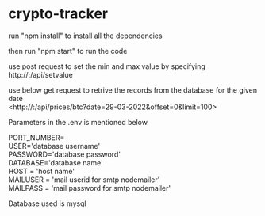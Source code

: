 # crypto-tracker

run "npm install" to install all the dependencies<br />


then run "npm start" to run the code

use post request to set the min and max value by specifying <br />
http://<HOST>:<PORTNUMBER>/api/setvalue


use below get request to retrive the records from the database for the given date<br />
<http://<HOST>:<PORTNUMER>/api/prices/btc?date=29-03-2022&offset=0&limit=100>

Parameters in the .env is mentioned below<br />

PORT_NUMBER=<portnumber><br />
USER='database username'<br />
PASSWORD='database password'<br />
DATABASE='database name'<br />
HOST = 'host name'<br />
MAILUSER = 'mail userid for smtp nodemailer'<br />
MAILPASS = 'mail password for smtp nodemailer'<br />


Database used is mysql


